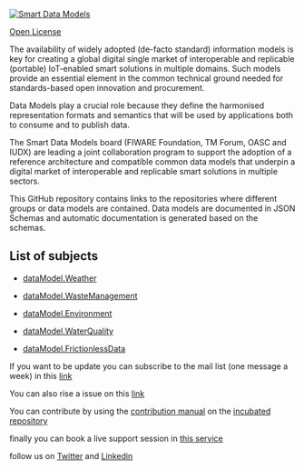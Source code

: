 [![Smart Data Models](https://smartdatamodels.org/wp-content/uploads/2022/01/SmartDataModels_logo.png "Logo")](https://smartdatamodels.org)
[Open License](https://github.com/smart-data-models//SmartEnvironment/blob/master//LICENSE.md)

The availability of widely adopted (de-facto standard) information models is key for creating a global digital single market of interoperable and replicable (portable) IoT-enabled smart solutions in multiple domains. Such models provide an essential element in the common technical ground needed for standards-based open innovation and procurement.

Data Models play a crucial role because they define the harmonised representation formats and semantics that will be used by applications both to consume and to publish data.

The Smart Data Models board (FIWARE Foundation, TM Forum, OASC and IUDX) are leading a joint collaboration program to support the adoption of a reference architecture and compatible common data models that underpin a digital market of interoperable and replicable smart solutions in multiple sectors.

This GitHub repository contains links to the repositories where different groups or data models are contained. Data models are documented in JSON Schemas and automatic documentation is generated based on the schemas. 

## List of subjects

* [dataModel.Weather](https://github.com/smart-data-models/dataModel.Weather)
* [dataModel.WasteManagement](https://github.com/smart-data-models/dataModel.WasteManagement)
* [dataModel.Environment](https://github.com/smart-data-models/dataModel.Environment)
* [dataModel.WaterQuality](https://github.com/smart-data-models/dataModel.WaterQuality)
* [dataModel.FrictionlessData](https://github.com/smart-data-models/dataModel.FrictionlessData)
If you want to be update you can subscribe to the mail list (one message a week) in this [link](https://smartdatamodels.org/index.php/subscriptions-page/)
You can also rise a issue on this [link](https://smartdatamodels.org/index.php/submit-an-issue-2/)
You can contribute by using the [contribution manual](https://bit.ly/contribution_manual) on the [incubated repository](https://github.com/smart-data-models/incubated/tree/master)
finally you can book a live support session in [this service](https://calendly.com/smartdatamodels)
follow us on [Twitter](https://twitter.com/smartdatamodels) and [Linkedin](https://www.linkedin.com/company/72642317/)
